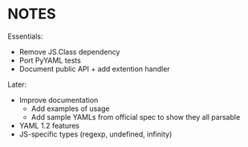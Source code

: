 NOTES
=====

Essentials:

-   Remove JS.Class dependency
-   Port PyYAML tests
-   Document public API + add extention handler

Later:

-   Improve documentation
    -   Add examples of usage
    -   Add sample YAMLs from official spec to show they all parsable
-   YAML 1.2 features
-   JS-specific types (regexp, undefined, infinity)
